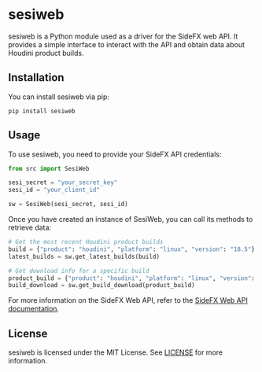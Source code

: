# sesiweb

sesiweb is a Python module used as a driver for the SideFX web API. It provides a simple interface to interact with the API and obtain data about Houdini product builds.

## Installation

You can install sesiweb via pip:

```shell
pip install sesiweb
```
## Usage

To use sesiweb, you need to provide your SideFX API credentials:

```python
from src import SesiWeb

sesi_secret = "your_secret_key"
sesi_id = "your_client_id"

sw = SesiWeb(sesi_secret, sesi_id)
```

Once you have created an instance of SesiWeb, you can call its methods to retrieve data:


```python
# Get the most recent Houdini product builds
build = {"product": "houdini", "platform": "linux", "version": "18.5"}
latest_builds = sw.get_latest_builds(build)

# Get download info for a specific build
product_build = {"product": "houdini", "platform": "linux", "version": "18.5.351"}
build_download = sw.get_build_download(product_build)
```

For more information on the SideFX Web API, refer to the [SideFX Web API documentation](https://www.sidefx.com/docs/api/).

## License

sesiweb is licensed under the MIT License. See [LICENSE](LICENSE) for more information.

